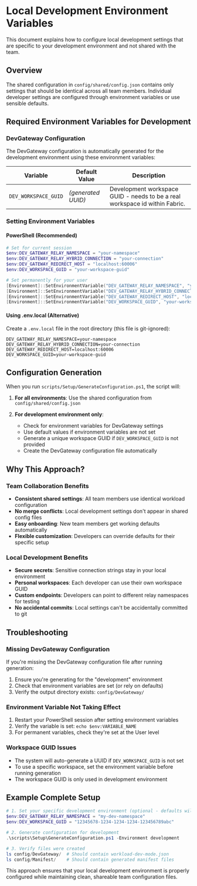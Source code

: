 # Local Development Environment Variables

This document explains how to configure local development settings that are specific to your development environment and not shared with the team.

## Overview

The shared configuration in `config/shared/config.json` contains only settings that should be identical across all team members. Individual developer settings are configured through environment variables or use sensible defaults.

## Required Environment Variables for Development

### DevGateway Configuration

The DevGateway configuration is automatically generated for the development environment using these environment variables:

| Variable | Default Value | Description |
|----------|---------------|-------------|
| `DEV_WORKSPACE_GUID` | *(generated UUID)* | Development workspace GUID - needs to be a real workspace id within Fabric.  |

### Setting Environment Variables

#### PowerShell (Recommended)

```powershell
# Set for current session
$env:DEV_GATEWAY_RELAY_NAMESPACE = "your-namespace"
$env:DEV_GATEWAY_RELAY_HYBRID_CONNECTION = "your-connection"
$env:DEV_GATEWAY_REDIRECT_HOST = "localhost:60006"
$env:DEV_WORKSPACE_GUID = "your-workspace-guid"

# Set permanently for your user
[Environment]::SetEnvironmentVariable("DEV_GATEWAY_RELAY_NAMESPACE", "your-namespace", "User")
[Environment]::SetEnvironmentVariable("DEV_GATEWAY_RELAY_HYBRID_CONNECTION", "your-connection", "User")
[Environment]::SetEnvironmentVariable("DEV_GATEWAY_REDIRECT_HOST", "localhost:60006", "User")
[Environment]::SetEnvironmentVariable("DEV_WORKSPACE_GUID", "your-workspace-guid", "User")
```

#### Using .env.local (Alternative)

Create a `.env.local` file in the root directory (this file is git-ignored):

```env
DEV_GATEWAY_RELAY_NAMESPACE=your-namespace
DEV_GATEWAY_RELAY_HYBRID_CONNECTION=your-connection
DEV_GATEWAY_REDIRECT_HOST=localhost:60006
DEV_WORKSPACE_GUID=your-workspace-guid
```

## Configuration Generation

When you run `scripts/Setup/GenerateConfiguration.ps1`, the script will:

1. **For all environments**: Use the shared configuration from `config/shared/config.json`
2. **For development environment only**:

   - Check for environment variables for DevGateway settings
   - Use default values if environment variables are not set
   - Generate a unique workspace GUID if `DEV_WORKSPACE_GUID` is not provided
   - Create the DevGateway configuration file automatically

## Why This Approach?

### Team Collaboration Benefits

- **Consistent shared settings**: All team members use identical workload configuration
- **No merge conflicts**: Local development settings don't appear in shared config files
- **Easy onboarding**: New team members get working defaults automatically
- **Flexible customization**: Developers can override defaults for their specific setup

### Local Development Benefits

- **Secure secrets**: Sensitive connection strings stay in your local environment
- **Personal workspaces**: Each developer can use their own workspace GUID
- **Custom endpoints**: Developers can point to different relay namespaces for testing
- **No accidental commits**: Local settings can't be accidentally committed to git

## Troubleshooting

### Missing DevGateway Configuration

If you're missing the DevGateway configuration file after running generation:

1. Ensure you're generating for the "development" environment
2. Check that environment variables are set (or rely on defaults)
3. Verify the output directory exists: `config/DevGateway/`

### Environment Variable Not Taking Effect

1. Restart your PowerShell session after setting environment variables
2. Verify the variable is set: `echo $env:VARIABLE_NAME`
3. For permanent variables, check they're set at the User level

### Workspace GUID Issues

- The system will auto-generate a UUID if `DEV_WORKSPACE_GUID` is not set
- To use a specific workspace, set the environment variable before running generation
- The workspace GUID is only used in development environment

## Example Complete Setup

```powershell
# 1. Set your specific development environment (optional - defaults will work)
$env:DEV_GATEWAY_RELAY_NAMESPACE = "my-dev-namespace"
$env:DEV_WORKSPACE_GUID = "12345678-1234-1234-1234-123456789abc"

# 2. Generate configuration for development
.\scripts\Setup\GenerateConfiguration.ps1 -Environment development

# 3. Verify files were created
ls config/DevGateway/  # Should contain workload-dev-mode.json
ls config/Manifest/    # Should contain generated manifest files
```

This approach ensures that your local development environment is properly configured while maintaining clean, shareable team configuration files.
